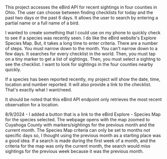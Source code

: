 
This project accesses the eBird API for recent sightings in four counties in Ohio.
The user can choose between finding checklists for today and the past two days or the past 6 days.
It allows the user to search by entering a partial name or a full name of a bird. 

I wanted to create something that I could use on my phone to quickly check to see if a species was recently seen. I do like the eBird website's Explore Species Map. But, it takes a long time to enter criteria. There are a number of steps. You must narrow down to the month. You can't narrow down to a few days. It searches for every checklist in the world. Then, you must tap on a tiny marker to get a list of sightings. Then, you must select a sightng to see the checklist. I want to look for sightings in the four counties nearby quickly. 

If a species has been reported recently, my project will show the date, time, location and number reported. It will also provide a link to the checklist. That's exactly what I want/need.

It should be noted that this eBird API endpoint only retrieves the most recent observation for a location.

8/9/2024 - I added a button that is a link to the eBird Explore - Species Map for the species selected. The webpage opens with the map zoomed to Cuyahoga County with markers/sightings for the previous month and the current month. The Species Map criteria can only be set to months not specific days so, I thought using the previous month as a starting place was a good idea. If a search is made during the first week of a month, and the criteria for the map was only the current month, the search would miss sightings for the previous week because it was the previous month. 

